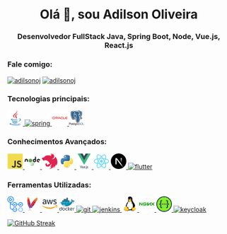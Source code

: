 <h1 align="center">Olá 👋, sou Adilson Oliveira</h1>
<h3 align="center">Desenvolvedor FullStack Java, Spring Boot, Node, Vue.js, React.js </h3>

<h3 align="left">Fale comigo:</h3>
<p align="left">
    <a href="https://twitter.com/adilsonoj" target="blank"><img align="center"
            src="https://raw.githubusercontent.com/rahuldkjain/github-profile-readme-generator/master/src/images/icons/Social/twitter.svg"
            alt="adilsonoj" height="30" width="35" /></a> <a
        href="https://www.linkedin.com/in/adilson-oliveira-793351186/" target="blank"><img align="center"
            src="https://raw.githubusercontent.com/rahuldkjain/github-profile-readme-generator/master/src/images/icons/Social/linked-in-alt.svg"
            alt="adilsonoj" height="30" width="35" /></a>
</p>



<h3 align="left">Tecnologias principais:</h3>
<p align="left">
    <a href="https://www.java.com" target="_blank" rel="noreferrer">
        <img src="https://raw.githubusercontent.com/devicons/devicon/master/icons/java/java-original.svg" alt="java"
            width="35" height="35" />
    </a>
    <a href="https://spring.io/" target="_blank" rel="noreferrer">
        <img src="https://www.vectorlogo.zone/logos/springio/springio-icon.svg" alt="spring" width="35" height="35" />
    </a>
    <a href="https://www.oracle.com/" target="_blank" rel="noreferrer">
        <img src="https://raw.githubusercontent.com/devicons/devicon/master/icons/oracle/oracle-original.svg"
            alt="oracle" width="35" height="35" />
    </a>
    <a href="https://www.postgresql.org" target="_blank" rel="noreferrer">
        <img src="https://raw.githubusercontent.com/devicons/devicon/master/icons/postgresql/postgresql-original-wordmark.svg"
            alt="postgresql" width="35" height="35" />
    </a>
</p>


<h3 align="left">Conhecimentos Avançados:</h3>
<p align="left">
    <a href="https://developer.mozilla.org/en-US/docs/Web/JavaScript" target="_blank" rel="noreferrer">
        <img src="https://raw.githubusercontent.com/devicons/devicon/master/icons/javascript/javascript-original.svg"
            alt="javascript" width="35" height="35" />
    </a>
    <a href="https://nodejs.org" target="_blank" rel="noreferrer">
        <img src="https://raw.githubusercontent.com/devicons/devicon/master/icons/nodejs/nodejs-original-wordmark.svg"
            alt="nodejs" width="35" height="35" />
    </a>
    <a href="https://nestjs.com" target="_blank" rel="noreferrer">
        <img src="https://raw.githubusercontent.com/devicons/devicon/6910f0503efdd315c8f9b858234310c06e04d9c0/icons/nestjs/nestjs-original.svg"
            alt="nestjs" width="35" height="35" />
    </a>
    <a href="https://www.python.com" target="_blank" rel="noreferrer">
        <img src="https://github.com/devicons/devicon/blob/master/icons/python/python-original.svg" alt="python"
            width="35" height="35" />
    </a>
    <a href="https://vuejs.org/" target="_blank" rel="noreferrer">
        <img src="https://raw.githubusercontent.com/devicons/devicon/master/icons/vuejs/vuejs-original-wordmark.svg"
            alt="vuejs" width="35" height="35" />
    </a>
    <a href="https://pt-br.react.dev" target="_blank" rel="noreferrer">
        <img src="https://raw.githubusercontent.com/devicons/devicon/6910f0503efdd315c8f9b858234310c06e04d9c0/icons/react/react-original.svg"
            alt="reactjs" width="35" height="35" />
    </a>
    <a href="https://nextjs.org/" target="_blank" rel="noreferrer">
        <img src="https://raw.githubusercontent.com/devicons/devicon/6910f0503efdd315c8f9b858234310c06e04d9c0/icons/nextjs/nextjs-original.svg"
            alt="nextjs" width="35" height="35" />
    </a>
    <a href="https://flutter.dev" target="_blank" rel="noreferrer">
        <img src="https://www.vectorlogo.zone/logos/flutterio/flutterio-icon.svg" alt="flutter" width="35"
            height="35" />
    </a>


</p>

<h3 align="left">Ferramentas Utilizadas:</h3>
<p align="left">
     <a href="https://github.com/" target="_blank" rel="noreferrer">
        <img src="https://raw.githubusercontent.com/devicons/devicon/6910f0503efdd315c8f9b858234310c06e04d9c0/icons/githubactions/githubactions-original.svg"
            alt="github" width="35" height="35" />
    </a>
     <a href="https://maven.com/" target="_blank" rel="noreferrer">
        <img src="https://raw.githubusercontent.com/devicons/devicon/6910f0503efdd315c8f9b858234310c06e04d9c0/icons/maven/maven-original.svg"
            alt="maven" width="35" height="35" />
    </a>
    <a href="https://aws.amazon.com" target="_blank" rel="noreferrer">
        <img src="https://raw.githubusercontent.com/devicons/devicon/master/icons/amazonwebservices/amazonwebservices-original-wordmark.svg"
            alt="aws" width="35" height="35" />
    </a>
    <a href="https://www.docker.com/" target="_blank" rel="noreferrer">
        <img src="https://raw.githubusercontent.com/devicons/devicon/master/icons/docker/docker-original-wordmark.svg"
            alt="docker" width="35" height="35" />
    </a>
    <a href="https://git-scm.com/" target="_blank" rel="noreferrer">
        <img src="https://www.vectorlogo.zone/logos/git-scm/git-scm-icon.svg" alt="git" width="35" height="35" />
    </a>
    <a href="https://www.jenkins.io" target="_blank" rel="noreferrer">
        <img src="https://www.vectorlogo.zone/logos/jenkins/jenkins-icon.svg" alt="jenkins" width="35" height="35" />
    </a>
    <a href="https://www.linux.org/" target="_blank" rel="noreferrer">
        <img src="https://raw.githubusercontent.com/devicons/devicon/master/icons/linux/linux-original.svg" alt="linux"
            width="35" height="35" />
    </a>
    <a href="https://www.nginx.com" target="_blank" rel="noreferrer">
        <img src="https://raw.githubusercontent.com/devicons/devicon/master/icons/nginx/nginx-original.svg" alt="nginx"
            width="35" height="35" />
    </a>
    <a href="https://swagger.io/" target="_blank" rel="noreferrer">
        <img src="https://raw.githubusercontent.com/devicons/devicon/6910f0503efdd315c8f9b858234310c06e04d9c0/icons/swagger/swagger-original.svg"
            alt="swagger" width="35" height="35" />
    </a>
    <a href="https://www.keycloak.org/" target="_blank" rel="noreferrer">
        <img src="https://www.keycloak.org/resources/images/icon.svg" alt="keycloak" width="35" height="35" />
    </a>
</p>

[![GitHub
Streak](http://github-readme-streak-stats.herokuapp.com?user=adilsonoj&theme=dark&date_format=M%35j%5B%2C%35Y%5D)](https://git.io/streak-stats)

